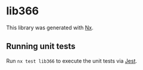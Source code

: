 # lib366

This library was generated with [Nx](https://nx.dev).


## Running unit tests

Run `nx test lib366` to execute the unit tests via [Jest](https://jestjs.io).


